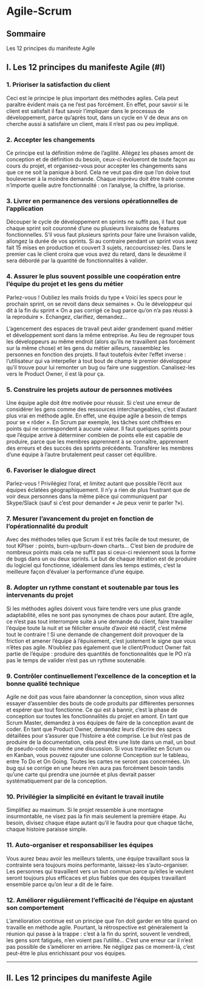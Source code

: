 # Agile-Scrum

## Sommaire 
<a name="I"></a> Les 12 principes du manifeste Agile 


## I. Les 12 principes du manifeste Agile (#I)

### 1. Prioriser la satisfaction du client

Ceci est le principe le plus important des méthodes agiles. Cela peut paraître évident mais ça ne l’est pas forcément. En effet, pour savoir si le client est satisfait il faut savoir l’impliquer dans le processus de développement, parce qu’après tout, dans un cycle en V de deux ans on cherche aussi à satisfaire un client, mais il n’est pas ou peu impliqué.

### 2. Accepter les changements

Ce principe est la définition même de l’agilité. Allégez les phases amont de conception et de définition du besoin, ceux-ci évolueront de toute façon au cours du projet, et organisez-vous pour accepter les changements sans que ce ne soit la panique à bord. Cela ne veut pas dire que l’on doive tout bouleverser à la moindre demande. Chaque imprévu doit être traité comme n’importe quelle autre fonctionnalité : on l’analyse, la chiffre, la priorise.

### 3. Livrer en permanence des versions opérationnelles de l’application

Découper le cycle de développement en sprints ne suffit pas, il faut que chaque sprint soit couronné d’une ou plusieurs livraisons de features fonctionnelles. S’il vous faut plusieurs sprints pour faire une livraison valide, allongez la durée de vos sprints. Si au contraire pendant un sprint vous avez fait 15 mises en production et couvert 3 sujets, raccourcissez-les. Dans le premier cas le client croira que vous avez du retard, dans le deuxième il sera débordé par la quantité de fonctionnalités à valider.

### 4. Assurer le plus souvent possible une coopération entre l’équipe du projet et les gens du métier

Parlez-vous ! Oubliez les mails froids du type « Voici les specs pour le prochain sprint, on se revoit dans deux semaines ». Ou le développeur qui dit à la fin du sprint « On a pas corrigé ce bug parce qu’on n’a pas réussi à la reproduire ». Echangez, clarifiez, demandez…

L’agencement des espaces de travail peut aider grandement quand métier et développement sont dans la même entreprise. Au lieu de regrouper tous les développeurs au même endroit (alors qu’ils ne travaillent pas forcément sur la même chose) et les gens du métier ailleurs, rassemblez les personnes en fonction des projets. Il faut toutefois éviter l’effet inverse : l’utilisateur qui va interpeller à tout bout de champ le premier développeur qu’il trouve pour lui remonter un bug ou faire une suggestion. Canalisez-les vers le Product Owner, il est là pour ça.

### 5. Construire les projets autour de personnes motivées

Une équipe agile doit être motivée pour réussir. Si c’est une erreur de considérer les gens comme des ressources interchangeables, c’est d’autant plus vrai en méthode agile. En effet, une équipe agile a besoin de temps pour se « rôder ». En Scrum par exemple, les tâches sont chiffrées en points qui ne correspondent à aucune valeur. Il faut quelques sprints pour que l’équipe arrive à déterminer combien de points elle est capable de produire, parce que les membres apprennent à se connaître, apprennent des erreurs et des succès des sprints précédents. Transférer les membres d’une équipe à l’autre brutalement peut casser cet équilibre.

### 6. Favoriser le dialogue direct

Parlez-vous ! Privilégiez l’oral, et limitez autant que possible l’écrit aux équipes éclatées géographiquement. Il n’y a rien de plus frustrant que de voir deux personnes dans la même pièce qui communiquent par Skype/Slack (sauf si c’est pour demander « Je peux venir te parler ?»).

### 7. Mesurer l’avancement du projet en fonction de l’opérationnalité du produit

Avec des méthodes telles que Scrum il est très facile de tout mesurer, de tout KPIser : points, burn-up/burn-down charts… C’est bien de produire de nombreux points mais cela ne suffit pas si ceux-ci reviennent sous la forme de bugs dans un ou deux sprints. Le but de chaque itération est de produire du logiciel qui fonctionne, idéalement dans les temps estimés, c’est la meilleure façon d’évaluer la performance d’une équipe.

### 8. Adopter un rythme constant et soutenable par tous les intervenants du projet

Si les méthodes agiles doivent vous faire tendre vers une plus grande adaptabilité, elles ne sont pas synonymes de chaos pour autant. Etre agile, ce n’est pas tout interrompre suite à une demande du client, faire travailler l’équipe toute la nuit et se féliciter ensuite d’avoir été réactif, c’est même tout le contraire ! Si une demande de changement doit provoquer de la friction et amener l’équipe à l’épuisement, c’est justement le signe que vous n’êtes pas agile. N’oubliez pas également que le client/Product Owner fait partie de l’équipe : produire des quantités de fonctionnalités que le PO n’a pas le temps de valider n’est pas un rythme soutenable.

### 9. Contrôler continuellement l’excellence de la conception et la bonne qualité technique

Agile ne doit pas vous faire abandonner la conception, sinon vous allez essayer d’assembler des bouts de code produits par différentes personnes et espérer que tout fonctionne. Ce qui est à bannir, c’est la phase de conception sur toutes les fonctionnalités du projet en amont. En tant que Scrum Master, demandez à vos équipes de faire de la conception avant de coder. En tant que Product Owner, demandez leurs d’écrire des specs détaillées pour s’assurer que l’histoire a été comprise. Le but n’est pas de produire de la documentation, cela peut être une liste dans un mail, un bout de pseudo-code ou même une discussion. Si vous travaillez en Scrum ou en Kanban, vous pouvez rajouter une colonne Conception sur le tableau, entre To Do et On Going. Toutes les cartes ne seront pas concernées. Un bug qui se corrige en une heure n’en aura pas forcément besoin tandis qu’une carte qui prendra une journée et plus devrait passer systématiquement par de la conception.

### 10. Privilégier la simplicité en évitant le travail inutile

Simplifiez au maximum. Si le projet ressemble à une montagne insurmontable, ne visez pas la fin mais seulement la première étape. Au besoin, divisez chaque étape autant qu’il le faudra pour que chaque tâche, chaque histoire paraisse simple.

### 11. Auto-organiser et responsabiliser les équipes

Vous aurez beau avoir les meilleurs talents, une équipe travaillant sous la contrainte sera toujours moins performante, laissez-les s’auto-organiser. Les personnes qui travaillent vers un but commun parce qu’elles le veulent seront toujours plus efficaces et plus fiables que des équipes travaillant ensemble parce qu’on leur a dit de le faire.

### 12. Améliorer régulièrement l’efficacité de l’équipe en ajustant son comportement

L’amélioration continue est un principe que l’on doit garder en tête quand on travaille en méthode agile. Pourtant, la rétrospective est généralement la réunion qui passe à la trappe : c’est à la fin du sprint, souvent le vendredi, les gens sont fatigués, n’en voient pas l’utilité… C’est une erreur car il n’est pas possible de s’améliorer en arrière. Ne négligez pas ce moment-là, c’est peut-être le plus enrichissant pour vos équipes.

 - - -

## II. Les 12 principes du manifeste Agile
